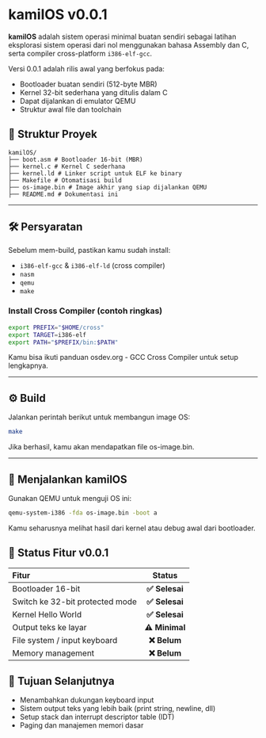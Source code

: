 # kamilOS v0.0.1

**kamilOS** adalah sistem operasi minimal buatan sendiri sebagai latihan eksplorasi sistem operasi dari nol menggunakan bahasa Assembly dan C, serta compiler cross-platform `i386-elf-gcc`.

Versi 0.0.1 adalah rilis awal yang berfokus pada:
- Bootloader buatan sendiri (512-byte MBR)
- Kernel 32-bit sederhana yang ditulis dalam C
- Dapat dijalankan di emulator QEMU
- Struktur awal file dan toolchain


## 📁 Struktur Proyek
```
kamilOS/
├── boot.asm # Bootloader 16-bit (MBR)
├── kernel.c # Kernel C sederhana
├── kernel.ld # Linker script untuk ELF ke binary
├── Makefile # Otomatisasi build
├── os-image.bin # Image akhir yang siap dijalankan QEMU
├── README.md # Dokumentasi ini
```
---

## 🛠 Persyaratan

Sebelum mem-build, pastikan kamu sudah install:

- `i386-elf-gcc` & `i386-elf-ld` (cross compiler)
- `nasm`
- `qemu`
- `make`

### Install Cross Compiler (contoh ringkas)
```bash
export PREFIX="$HOME/cross"
export TARGET=i386-elf
export PATH="$PREFIX/bin:$PATH"
```
Kamu bisa ikuti panduan osdev.org - GCC Cross Compiler untuk setup lengkapnya.

---
## ⚙️ Build
Jalankan perintah berikut untuk membangun image OS:

```bash
make
```
Jika berhasil, kamu akan mendapatkan file os-image.bin.

---
## 🚀 Menjalankan kamilOS
Gunakan QEMU untuk menguji OS ini:

```bash
qemu-system-i386 -fda os-image.bin -boot a
```
Kamu seharusnya melihat hasil dari kernel atau debug awal dari bootloader.

## 🧪 Status Fitur v0.0.1

| Fitur |  Status  |
|:-----|:--------:|
| Bootloader 16-bit   | **✅ Selesai** |
| Switch ke 32-bit protected mode   | **✅ Selesai** |
| Kernel Hello World   | **✅ Selesai** |
| Output teks ke layar   | **⚠️ Minimal** |
| File system / input keyboard   | **❌ Belum** |
| Memory management   | **❌ Belum** |


## 🧭 Tujuan Selanjutnya
- Menambahkan dukungan keyboard input
- Sistem output teks yang lebih baik (print string, newline, dll)
- Setup stack dan interrupt descriptor table (IDT)
- Paging dan manajemen memori dasar